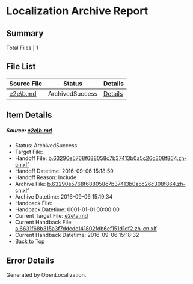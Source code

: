 # <a name='report-top'></a> Localization Archive Report

## Summary
 Total Files | 1

## File List
 Source File | Status | Details 
 ----------- | ------ | ------- 
 [e2e\b.md](https://github.com/OpenLocalizationTestOrg/ol-test0/blob/ad10ce155b1feb41622702d73387599dd2d56ada/e2e/b.md) | ArchivedSuccess | [Details](#7e86197e47148e77a514062487a53e210f12f45c2)

## Item Details
##### <a name='7e86197e47148e77a514062487a53e210f12f45c2'></a> Source: [e2e\b.md](https://github.com/OpenLocalizationTestOrg/ol-test0/blob/ad10ce155b1feb41622702d73387599dd2d56ada/e2e/b.md)
* Status: ArchivedSuccess
* Target File: 
* Handoff File: [b.63290e5768f688058c7b37413b0a5c26c308f864.zh-cn.xlf](https://github.com/OpenLocalizationTestOrg/ol-test0-handoff/blob/2c594b242e0198a1f0f81625f80f59419faaf976/ol-handoff/OpenLocalizationTestOrg/ol-test0-zhcn/ci/ht/b.63290e5768f688058c7b37413b0a5c26c308f864.zh-cn.xlf)
* Handoff Datetime: 2016-09-06 15:18:59
* Handoff Reason: Include
* Archive File: [b.63290e5768f688058c7b37413b0a5c26c308f864.zh-cn.xlf](https://github.com/OpenLocalizationTestOrg/ol-test0-handoff/blob/d7d2117efe9b0be17c8d87443b7097fa46f8cf65/ol-archive/OpenLocalizationTestOrg/ol-test0-zhcn/ci/ht/b.63290e5768f688058c7b37413b0a5c26c308f864.zh-cn.xlf)
* Archive Datetime: 2016-09-06 15:19:34
* Handback File: 
* Handback Datetime: 0001-01-01 00:00:00
* Current Target File: [e2e\a.md](https://github.com/OpenLocalizationTestOrg/ol-test0-zhcn/blob/2e86bdc44699b1209d80cedc5904ec2c4ad29e1f/e2e/a.md)
* Current Handback File: [a.6631f68b315a3f7ddcdc141802fdb6ef151d1df2.zh-cn.xlf](https://github.com/OpenLocalizationTestOrg/ol-test0-handback/blob/07ddf29de87a28a9bf2a5deef8ba8855c9c23456/ol-handback/OpenLocalizationTestOrg/ol-test0-zhcn/ci/ht/a.6631f68b315a3f7ddcdc141802fdb6ef151d1df2.zh-cn.xlf)
* Current Handback Datetime: 2016-09-06 15:18:32
* [Back to Top](#report-top)


## Error Details

Generated by OpenLocalization.
